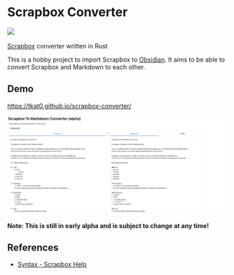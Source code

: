 # Scrapbox Converter

![](https://github.com/tkat0/scrapbox-converter/actions/workflows/ci.yml/badge.svg?branch=main)

[Scrapbox](https://scrapbox.io/) converter written in Rust

This is a hobby project to import Scrapbox to [Obsidian](https://obsidian.md/).
It aims to be able to convert Scrapbox and Markdown to each other.

## Demo

https://tkat0.github.io/scrapbox-converter/

![](./docs/demo.png)

**Note: This is still in early alpha and is subject to change at any time!**

## References

-   [Syntax - Scrapbox Help](https://scrapbox.io/help/Syntax)
